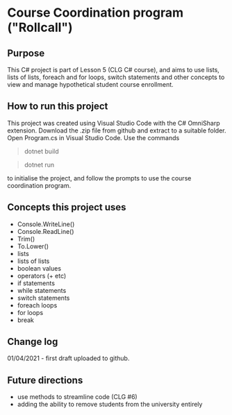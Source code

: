 # Course Coordination program ("Rollcall")
## Purpose
This C# project is part of Lesson 5 (CLG C# course), and aims to use lists, lists of lists, foreach and for loops, switch statements and other concepts to view and manage hypothetical student course enrollment.

## How to run this project
This project was created using Visual Studio Code with the C# OmniSharp extension. Download the .zip file from github and extract to a suitable folder. Open Program.cs in Visual Studio Code. Use the commands

> dotnet build

> dotnet run

to initialise the project, and follow the prompts to use the course coordination program.

## Concepts this project uses
- Console.WriteLine()
- Console.ReadLine()
- Trim()
- To.Lower()
- lists
- lists of lists
- boolean values
- operators (+ etc)
- if statements
- while statements
- switch statements
- foreach loops
- for loops
- break


## Change log
01/04/2021 - first draft uploaded to github.

## Future directions
- use methods to streamline code (CLG #6)
- adding the ability to remove students from the university entirely
